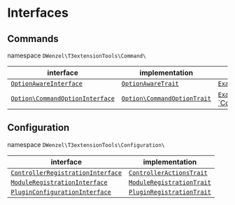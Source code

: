 Interfaces
==========

## Commands 
namespace `DWenzel\T3extensionTools\Command\`

| interface                                                            | implementation                         | example  |
|----------------------------------------------------------------------|----------------------------------------|-------------|
| [`OptionAwareInterface`][OptionAwareInterface]                       |[`OptionAwareTrait`][OptionAwareTrait]  | [`ExampleCommand`][ExampleCommand]            |
| [`Option\CommandOptionInterface`][CommandOptionInterface]            |[`Option\CommandOptionTrait`][CommandOptionTrait] | [`ExampleOption`][ExampleOption], [`ConnectionOption][ConnectionOption] |


## Configuration
namespace `DWenzel\T3extensionTools\Configuration\`

| interface                                                            | implementation                                        |
|----------------------------------------------------------------------|-------------------------------------------------------|
|[`ControllerRegistrationInterface`][ControllerRegistrationInterface]  | [`ControllerActionsTrait`][ControllerActionsTrait]    |
|[`ModuleRegistrationInterface`][ModuleRegistrationInterface]          | [`ModuleRegistrationTrait`][ModuleRegistrationTrait]  |
|[`PluginConfigurationInterface`][PluginConfigurationInterface]        | [`PluginRegistrationTrait`][PluginConfigurationTrait] |

[OptionAwareInterface]:../Classes/Command/OptionAwareInterface.php
[OptionAwareTrait]: ../Classes/Traits/Command/OptionAwareTrait.php
[CommandOptionInterface]: ../Classes/Command/Option/CommandOptionInterface.php
[CommandOptionTrait]: ../Classes/Traits/Command/Option/CommandOptionTrait.php`
[ConnectionOption]: ../Classes/Command/Option/ConnectionOption.php
[ControllerRegistrationInterface]: ../Classes/Configuration/ControllerRegistrationInterface.php
[ControllerActionsTrait]: ../Classes/Configuration/ControllerActionsTrait.php
[ExampleCommand]: ../Classes/Command/ExampleCommand.php
[ExampleOption]: ../Classes/Command/Option/ExampleOption.php
[ModuleRegistrationInterface]: ../Classes/Configuration/ModuleRegistrationInterface.php
[ModuleRegistrationTrait]: ../Classes/Configuration/ModuleRegistrationTrait.php
[PluginConfigurationInterface]: ../Classes/Configuration/PluginConfigurationInterface.php
[PluginConfigurationTrait]: ../Classes/Configuration/PluginConfigurationTrait.php
